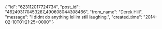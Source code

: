  {
   "id": "623112017724734",
   "post_id": "462493170453287_490608044308466",
   "from_name": "Derek Hill",
   "message": "I didnt do anything lol im still laughing.",
   "created_time": "2014-02-10T01:21:25+0000"
 }
